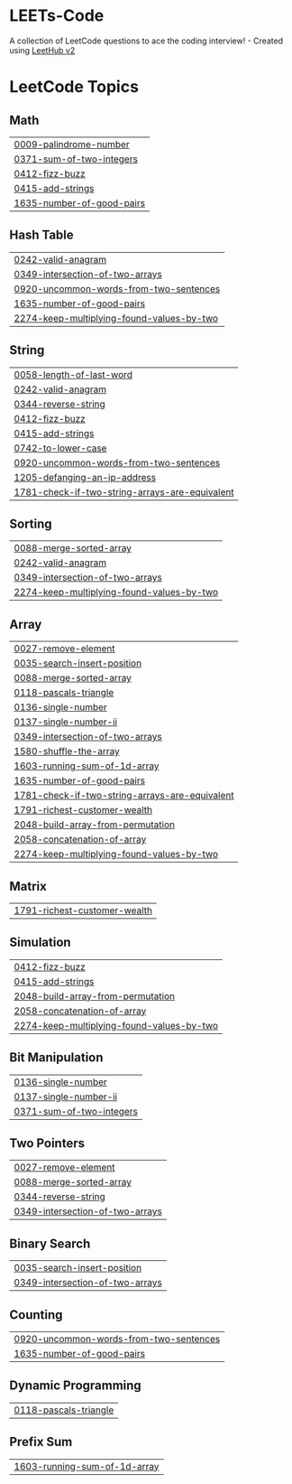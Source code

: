 # LEETs-Code
A collection of LeetCode questions to ace the coding interview! - Created using [LeetHub v2](https://github.com/arunbhardwaj/LeetHub-2.0)

<!---LeetCode Topics Start-->
# LeetCode Topics
## Math
|  |
| ------- |
| [0009-palindrome-number](https://github.com/vvajidz/LEETs-Code/tree/master/0009-palindrome-number) |
| [0371-sum-of-two-integers](https://github.com/vvajidz/LEETs-Code/tree/master/0371-sum-of-two-integers) |
| [0412-fizz-buzz](https://github.com/vvajidz/LEETs-Code/tree/master/0412-fizz-buzz) |
| [0415-add-strings](https://github.com/vvajidz/LEETs-Code/tree/master/0415-add-strings) |
| [1635-number-of-good-pairs](https://github.com/vvajidz/LEETs-Code/tree/master/1635-number-of-good-pairs) |
## Hash Table
|  |
| ------- |
| [0242-valid-anagram](https://github.com/vvajidz/LEETs-Code/tree/master/0242-valid-anagram) |
| [0349-intersection-of-two-arrays](https://github.com/vvajidz/LEETs-Code/tree/master/0349-intersection-of-two-arrays) |
| [0920-uncommon-words-from-two-sentences](https://github.com/vvajidz/LEETs-Code/tree/master/0920-uncommon-words-from-two-sentences) |
| [1635-number-of-good-pairs](https://github.com/vvajidz/LEETs-Code/tree/master/1635-number-of-good-pairs) |
| [2274-keep-multiplying-found-values-by-two](https://github.com/vvajidz/LEETs-Code/tree/master/2274-keep-multiplying-found-values-by-two) |
## String
|  |
| ------- |
| [0058-length-of-last-word](https://github.com/vvajidz/LEETs-Code/tree/master/0058-length-of-last-word) |
| [0242-valid-anagram](https://github.com/vvajidz/LEETs-Code/tree/master/0242-valid-anagram) |
| [0344-reverse-string](https://github.com/vvajidz/LEETs-Code/tree/master/0344-reverse-string) |
| [0412-fizz-buzz](https://github.com/vvajidz/LEETs-Code/tree/master/0412-fizz-buzz) |
| [0415-add-strings](https://github.com/vvajidz/LEETs-Code/tree/master/0415-add-strings) |
| [0742-to-lower-case](https://github.com/vvajidz/LEETs-Code/tree/master/0742-to-lower-case) |
| [0920-uncommon-words-from-two-sentences](https://github.com/vvajidz/LEETs-Code/tree/master/0920-uncommon-words-from-two-sentences) |
| [1205-defanging-an-ip-address](https://github.com/vvajidz/LEETs-Code/tree/master/1205-defanging-an-ip-address) |
| [1781-check-if-two-string-arrays-are-equivalent](https://github.com/vvajidz/LEETs-Code/tree/master/1781-check-if-two-string-arrays-are-equivalent) |
## Sorting
|  |
| ------- |
| [0088-merge-sorted-array](https://github.com/vvajidz/LEETs-Code/tree/master/0088-merge-sorted-array) |
| [0242-valid-anagram](https://github.com/vvajidz/LEETs-Code/tree/master/0242-valid-anagram) |
| [0349-intersection-of-two-arrays](https://github.com/vvajidz/LEETs-Code/tree/master/0349-intersection-of-two-arrays) |
| [2274-keep-multiplying-found-values-by-two](https://github.com/vvajidz/LEETs-Code/tree/master/2274-keep-multiplying-found-values-by-two) |
## Array
|  |
| ------- |
| [0027-remove-element](https://github.com/vvajidz/LEETs-Code/tree/master/0027-remove-element) |
| [0035-search-insert-position](https://github.com/vvajidz/LEETs-Code/tree/master/0035-search-insert-position) |
| [0088-merge-sorted-array](https://github.com/vvajidz/LEETs-Code/tree/master/0088-merge-sorted-array) |
| [0118-pascals-triangle](https://github.com/vvajidz/LEETs-Code/tree/master/0118-pascals-triangle) |
| [0136-single-number](https://github.com/vvajidz/LEETs-Code/tree/master/0136-single-number) |
| [0137-single-number-ii](https://github.com/vvajidz/LEETs-Code/tree/master/0137-single-number-ii) |
| [0349-intersection-of-two-arrays](https://github.com/vvajidz/LEETs-Code/tree/master/0349-intersection-of-two-arrays) |
| [1580-shuffle-the-array](https://github.com/vvajidz/LEETs-Code/tree/master/1580-shuffle-the-array) |
| [1603-running-sum-of-1d-array](https://github.com/vvajidz/LEETs-Code/tree/master/1603-running-sum-of-1d-array) |
| [1635-number-of-good-pairs](https://github.com/vvajidz/LEETs-Code/tree/master/1635-number-of-good-pairs) |
| [1781-check-if-two-string-arrays-are-equivalent](https://github.com/vvajidz/LEETs-Code/tree/master/1781-check-if-two-string-arrays-are-equivalent) |
| [1791-richest-customer-wealth](https://github.com/vvajidz/LEETs-Code/tree/master/1791-richest-customer-wealth) |
| [2048-build-array-from-permutation](https://github.com/vvajidz/LEETs-Code/tree/master/2048-build-array-from-permutation) |
| [2058-concatenation-of-array](https://github.com/vvajidz/LEETs-Code/tree/master/2058-concatenation-of-array) |
| [2274-keep-multiplying-found-values-by-two](https://github.com/vvajidz/LEETs-Code/tree/master/2274-keep-multiplying-found-values-by-two) |
## Matrix
|  |
| ------- |
| [1791-richest-customer-wealth](https://github.com/vvajidz/LEETs-Code/tree/master/1791-richest-customer-wealth) |
## Simulation
|  |
| ------- |
| [0412-fizz-buzz](https://github.com/vvajidz/LEETs-Code/tree/master/0412-fizz-buzz) |
| [0415-add-strings](https://github.com/vvajidz/LEETs-Code/tree/master/0415-add-strings) |
| [2048-build-array-from-permutation](https://github.com/vvajidz/LEETs-Code/tree/master/2048-build-array-from-permutation) |
| [2058-concatenation-of-array](https://github.com/vvajidz/LEETs-Code/tree/master/2058-concatenation-of-array) |
| [2274-keep-multiplying-found-values-by-two](https://github.com/vvajidz/LEETs-Code/tree/master/2274-keep-multiplying-found-values-by-two) |
## Bit Manipulation
|  |
| ------- |
| [0136-single-number](https://github.com/vvajidz/LEETs-Code/tree/master/0136-single-number) |
| [0137-single-number-ii](https://github.com/vvajidz/LEETs-Code/tree/master/0137-single-number-ii) |
| [0371-sum-of-two-integers](https://github.com/vvajidz/LEETs-Code/tree/master/0371-sum-of-two-integers) |
## Two Pointers
|  |
| ------- |
| [0027-remove-element](https://github.com/vvajidz/LEETs-Code/tree/master/0027-remove-element) |
| [0088-merge-sorted-array](https://github.com/vvajidz/LEETs-Code/tree/master/0088-merge-sorted-array) |
| [0344-reverse-string](https://github.com/vvajidz/LEETs-Code/tree/master/0344-reverse-string) |
| [0349-intersection-of-two-arrays](https://github.com/vvajidz/LEETs-Code/tree/master/0349-intersection-of-two-arrays) |
## Binary Search
|  |
| ------- |
| [0035-search-insert-position](https://github.com/vvajidz/LEETs-Code/tree/master/0035-search-insert-position) |
| [0349-intersection-of-two-arrays](https://github.com/vvajidz/LEETs-Code/tree/master/0349-intersection-of-two-arrays) |
## Counting
|  |
| ------- |
| [0920-uncommon-words-from-two-sentences](https://github.com/vvajidz/LEETs-Code/tree/master/0920-uncommon-words-from-two-sentences) |
| [1635-number-of-good-pairs](https://github.com/vvajidz/LEETs-Code/tree/master/1635-number-of-good-pairs) |
## Dynamic Programming
|  |
| ------- |
| [0118-pascals-triangle](https://github.com/vvajidz/LEETs-Code/tree/master/0118-pascals-triangle) |
## Prefix Sum
|  |
| ------- |
| [1603-running-sum-of-1d-array](https://github.com/vvajidz/LEETs-Code/tree/master/1603-running-sum-of-1d-array) |
<!---LeetCode Topics End-->